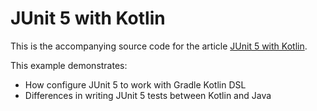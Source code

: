 # JUnit 5 with Kotlin

This is the accompanying source code for the article [JUnit 5 with Kotlin](http://www.codingrevolution.com/junit-5-kotlin/).

This example demonstrates:

- How configure JUnit 5 to work with Gradle Kotlin DSL
- Differences in writing JUnit 5 tests between Kotlin and Java
